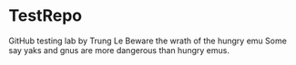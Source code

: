 # TestRepo
GitHub testing lab by Trung Le
Beware the wrath of the hungry emu
Some say yaks and gnus are more dangerous than hungry emus.
